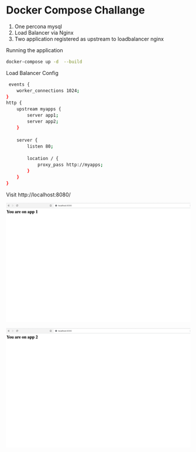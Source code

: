 # Docker Compose Challange
1. One percona mysql 
2. Load Balancer via Nginx 
3. Two application registered as upstream to loadbalancer nginx 


Running the application 

```bash
docker-compose up -d  --build
```

Load Balancer Config 

```bash
 events {
    worker_connections 1024;
}
http {
    upstream myapps {
        server app1;
        server app2;
    }

    server {
        listen 80;

        location / {
            proxy_pass http://myapps;
        }
    }
}
```

Visit http://localhost:8080/

![App 1](pics/1.png)

![App 2](pics/2.png)

